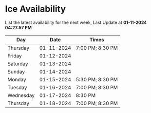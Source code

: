 # Ice Availability

List the latest availability for the next week, Last Update at **01-11-2024 04:27:57 PM**

| Day         | Date        | Times       |
| ----------- | ----------- | ----------- |
|Thursday|01-11-2024|7:00 PM; 8:30 PM|
|Friday|01-12-2024||
|Saturday|01-13-2024||
|Sunday|01-14-2024||
|Monday|01-15-2024|5:30 PM; 8:30 PM|
|Tuesday|01-16-2024|7:00 PM; 8:30 PM|
|Wednesday|01-17-2024|8:30 PM|
|Thursday|01-18-2024|7:00 PM; 8:30 PM|
